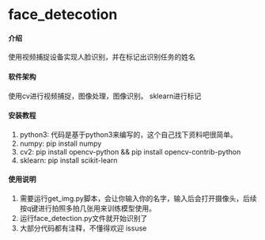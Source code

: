 # face_detecotion

#### 介绍
使用视频捕捉设备实现人脸识别，并在标记出识别任务的姓名

#### 软件架构
使用cv进行视频捕捉，图像处理，图像识别。
sklearn进行标记


#### 安装教程

1. python3: 代码是基于python3来编写的，这个自己找下资料吧很简单。
2. numpy: pip install numpy
3. cv2: pip install opencv-python && pip install opencv-contrib-python
4. sklearn: pip install scikit-learn

#### 使用说明

1. 需要运行get_img.py脚本，会让你输入你的名字，输入后会打开摄像头，后续按q键进行拍照多拍几张用来训练模型使用。
2. 运行face_detection.py文件就开始识别了
3. 大部分代码都有注释，不懂得欢迎 issuse

